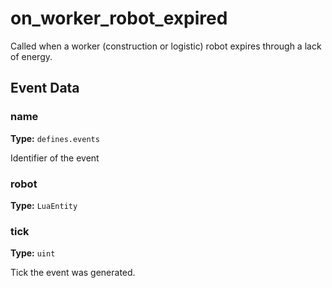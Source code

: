 # on_worker_robot_expired

Called when a worker (construction or logistic) robot expires through a lack of energy.

## Event Data

### name

**Type:** `defines.events`

Identifier of the event

### robot

**Type:** `LuaEntity`

### tick

**Type:** `uint`

Tick the event was generated.

